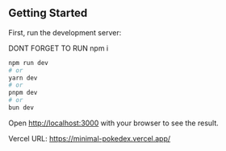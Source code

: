 

## Getting Started

First, run the development server:

DONT FORGET TO RUN npm i

```bash
npm run dev
# or
yarn dev
# or
pnpm dev
# or
bun dev
```

Open [http://localhost:3000](http://localhost:3000) with your browser to see the result.

Vercel URL: https://minimal-pokedex.vercel.app/
